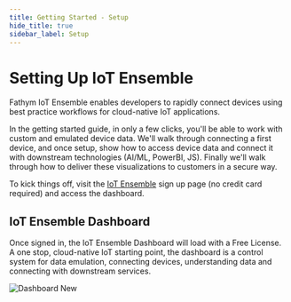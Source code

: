 ```yaml
---
title: Getting Started - Setup
hide_title: true
sidebar_label: Setup
---
```


# Setting Up IoT Ensemble

Fathym IoT Ensemble enables developers to rapidly connect devices using best practice workflows for cloud-native IoT applications.

In the getting started guide, in only a few clicks, you'll be able to work with custom and emulated device data.  We'll walk through connecting a first device, and once setup, show how to access device data and connect it with downstream technologies (AI/ML, PowerBI, JS).  Finally we'll walk through how to deliver these visualizations to customers in a secure way.  

To kick things off, visit the [IoT Ensemble](https://www.iot-ensemble.com/dashboard) sign up page (no credit card required) and access the dashboard.

## IoT Ensemble Dashboard

Once signed in, the IoT Ensemble Dashboard will load with a Free License.  A one stop, cloud-native IoT starting point, the dashboard is a control system for data emulation, connecting devices, understanding data and connecting with downstream services.

![Dashboard New](/img/screenshots/dashboard-new.png)
